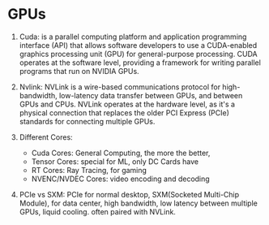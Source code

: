 # GPUs

1. Cuda: is a parallel computing platform and application programming interface (API) that allows software developers to use a CUDA-enabled graphics processing unit (GPU) for general-purpose processing. CUDA operates at the software level, providing a framework for writing parallel programs that run on NVIDIA GPUs.
2. Nvlink: NVLink is a wire-based communications protocol for high-bandwidth, low-latency data transfer between GPUs, and between GPUs and CPUs. NVLink operates at the hardware level, as it's a physical connection that replaces the older PCI Express (PCIe) standards for connecting multiple GPUs.
3. Different Cores:
    - Cuda Cores: General Computing, the more the better,
    - Tensor Cores: special for ML, only DC Cards have
    - RT Cores: Ray Tracing, for gaming
    - NVENC/NVDEC Cores: video encoding and decoding
  
4. PCIe vs SXM: PCIe for normal desktop, SXM(Socketed Multi-Chip Module), for data center, high bandwidth, low latency between multiple GPUs, liquid cooling. often paired with NVLink. 

